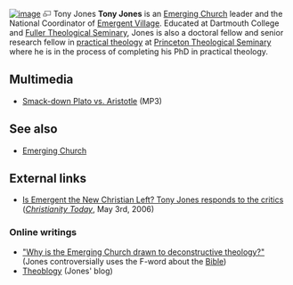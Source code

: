 [![image](images/thumb/4/46/Tjones.jpeg/180px-Tjones.jpeg)](http://www.theopedia.com/File:Tjones.jpeg)
[![image](data:image/png;base64,iVBORw0KGgoAAAANSUhEUgAAAA8AAAALCAAAAACFLIiAAAAAAnRSTlMA/1uRIrUAAABPSURBVAjXY/j///+5vXDwjAHIr26ZAgXZe8H8a/+hoIcw/9nevdVL9+79DuPvzQYZFPUezu8BMZLXgkExnD8HAu6hqv//n+HZVjD4DuUDAKlChD3fj6aPAAAAAElFTkSuQmCC)](http://www.theopedia.com/File:Tjones.jpeg "Enlarge")
Tony Jones
**Tony Jones** is an
[Emerging Church](Emerging_Church "Emerging Church") leader and the
National Coordinator of
[Emergent Village](http://www.emergentvillage.org). Educated at
Dartmouth College and
[Fuller Theological Seminary](Fuller_Theological_Seminary "Fuller Theological Seminary"),
Jones is also a doctoral fellow and senior research fellow in
[practical theology](Practical_theology "Practical theology") at
[Princeton Theological Seminary](Princeton_Theological_Seminary "Princeton Theological Seminary")
where he is in the process of completing his PhD in practical
theology.

## Multimedia

-   [Smack-down Plato vs. Aristotle](http://media.libsyn.com/media/emergent/ep-2007-03-31-Jones-Smackdown.mp3)
    (MP3)


## See also

-   [Emerging Church](Emerging_Church "Emerging Church")

## External links

-   [Is Emergent the New Christian Left? Tony Jones responds to the critics](http://blog.christianitytoday.com/outofur/archives/2006/05/is_emergent_the.html)
    (*[Christianity Today](Christianity_Today "Christianity Today")*,
    May 3rd, 2006)

### Online writings

-   ["Why is the Emerging Church drawn to deconstructive theology?"](http://churchandpomo.typepad.com/conversation/2007/03/why_is_the_emer.html)
    (Jones controversially uses the F-word about the
    [Bible](Bible "Bible"))
-   [Theoblogy](http://theoblogy.blogspot.com/) (Jones' blog)



